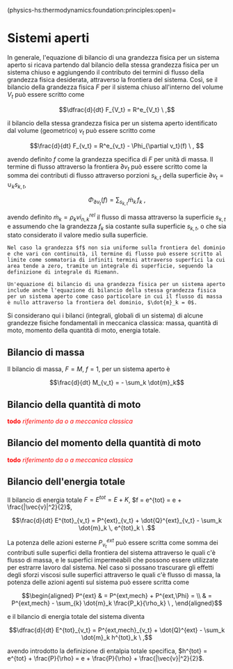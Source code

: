 (physics-hs:thermodynamics:foundation:principles:open)=
# Sistemi aperti

In generale, l'equazione di bilancio di una grandezza fisica per un sistema aperto si ricava partendo dal bilancio della stessa grandezza fisica per un sistema chiuso e aggiungendo il contributo dei termini di flusso della grandezza fisica desiderata, attraverso la frontiera del sistema. Così, se il bilancio della grandezza fisica $F$ per il sistema chiuso all'interno del volume $V_t$ può essere scritto come

$$\dfrac{d}{dt} F_{V_t} = R^e_{V_t} \ ,$$

il bilancio della stessa grandezza fisica per un sistema aperto identificato dal volume (geometrico) $v_t$ può essere scritto come

$$\frac{d}{dt} F_{v_t} = R^e_{v_t} - \Phi_{\partial v_t}(f) \ , $$

avendo definito $f$ come la grandezza specifica di $F$ per unità di massa. Il termine di flusso attraverso la frontiera $\partial v_t$ può essere scritto come la somma dei contributi di flusso attraverso porzioni $s_{k,t}$ della superficie $\partial v_t = \cup_k s_{k,t}$,

$$\Phi_{\partial v_t}(f) = \sum_{s_{k,t}} \dot{m}_k \, f_k \ ,$$

avendo definito $\dot{m}_k = \rho_k vi^{rel}_{n,k}$ il flusso di massa attraverso la superficie $s_{k,t}$ e assumendo che la grandezza $f_k$ sia costante sulla superficie $s_{k,t}$, o che sia stato considerato il valore medio sulla superficie.

```{note}
Nel caso la grandezza $f$ non sia uniforme sulla frontiera del dominio e che vari con continuità, il termine di flusso può essere scritto al limite come sommatoria di infiniti termini attraverso superfici la cui area tende a zero, tramite un integrale di superficie, seguendo la definizione di integrale di Riemann.
```

```{note}
Un'equazione di bilancio di una grandezza fisica per un sistema aperto include anche l'equazione di bilancio della stessa grandezza fisica per un sistema aperto come caso particolare in cui il flusso di massa è nullo attraverso la frontiera del dominio, $\dot{m}_k = 0$.
```

Si considerano qui i bilanci (integrali, globali di un sistema) di alcune grandezze fisiche fondamentali in meccanica classica: massa, quantità di moto, momento della quantità di moto, energia totale.

## Bilancio di massa
Il bilancio di massa, $F = M$, $f = 1$, per un sistema aperto è

$$\frac{d}{dt} M_{v_t} = - \sum_k \dot{m}_k$$

## Bilancio della quantità di moto

<span style="color:red"> **todo** *riferimento da o a meccanica classica*</span>

## Bilancio del momento della quantità di moto

<span style="color:red"> **todo** *riferimento da o a meccanica classica*</span>

## Bilancio dell'energia totale
Il bilancio di energia totale $F = E^{tot} = E + K$, $f = e^{tot} = e + \frac{|\vec{v}|^2}{2}$,

$$\frac{d}{dt} E^{tot}_{v_t} = P^{ext}_{v_t}  + \dot{Q}^{ext}_{v_t}  - \sum_k \dot{m}_k \, e^{tot}_k \ .$$

La potenza delle azioni esterne $P^{ext}_{v_t}$ può essere scritta come somma dei contributi sulle superfici della frontiera del sistema attraverso le quali c'è flusso di massa, e le superfici impermeabili che possono essere utilizzate per estrarre lavoro dal sistema. Nel caso si possano trascurare gli effetti degli sforzi viscosi sulle superfici attraverso le quali c'è flusso di massa, la potenza delle azioni agenti sul sistema può essere scritta come

$$\begin{aligned}
  P^{ext} & = P^{ext,mech} + P^{ext,\Phi} = \\
          & = P^{ext,mech} - \sum_{k} \dot{m}_k \frac{P_k}{\rho_k} \ , 
\end{aligned}$$

e il bilancio di energia totale del sistema diventa

$$\dfrac{d}{dt} E^{tot}_{v_t} = P^{ext,mech}_{v_t} + \dot{Q}^{ext} - \sum_k \dot{m}_k h^{tot}_k \ ,$$

avendo introdotto la definizione di entalpia totale specifica, $h^{tot} = e^{tot} + \frac{P}{\rho} = e + \frac{P}{\rho} + \frac{|\vec{v}|^2}{2}$.
